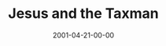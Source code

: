 ---
layout: message
category: message
series: "Close Encounters"
title: "Jesus and the Taxman"
date: 2001-04-21-00-00
message_id: 335
---